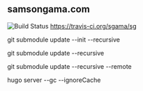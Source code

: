 ## samsongama.com

![Build Status](https://api.travis-ci.org/sgama/sg.svg?branch=develop)
https://travis-ci.org/sgama/sg

git submodule update --init --recursive

git submodule update --recursive

git submodule update --recursive --remote

hugo server --gc --ignoreCache
